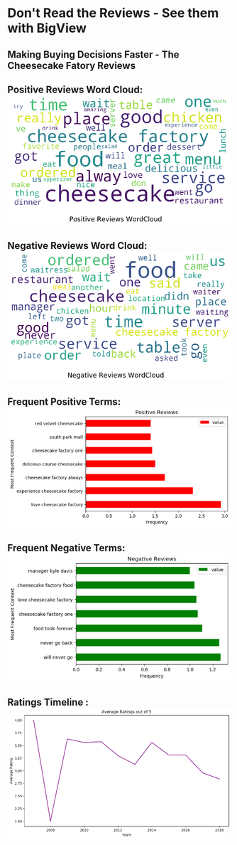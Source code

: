 # Don't Read the Reviews - See them with BigView 
## Making Buying Decisions Faster - The Cheesecake Fatory Reviews 



## Positive Reviews Word Cloud: ![alt text](https://github.com/Minsifye/BigView/blob/master/pos_cloud.png)

## Negative Reviews Word Cloud: ![alt text](https://github.com/Minsifye/BigView/blob/master/neg_cloud.png)

## Frequent Positive Terms: ![alt text](https://github.com/Minsifye/BigView/blob/master/plot1.png) 
## Frequent Negative Terms: ![alt text](https://github.com/Minsifye/BigView/blob/master/plot2.png) 
## Ratings Timeline : ![alt text](https://github.com/Minsifye/BigView/blob/master/plot3.png) 
